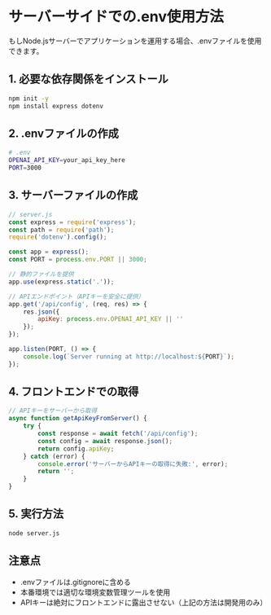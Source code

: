 # サーバーサイドでの.env使用方法

もしNode.jsサーバーでアプリケーションを運用する場合、.envファイルを使用できます。

## 1. 必要な依存関係をインストール

```bash
npm init -y
npm install express dotenv
```

## 2. .envファイルの作成

```bash
# .env
OPENAI_API_KEY=your_api_key_here
PORT=3000
```

## 3. サーバーファイルの作成

```javascript
// server.js
const express = require('express');
const path = require('path');
require('dotenv').config();

const app = express();
const PORT = process.env.PORT || 3000;

// 静的ファイルを提供
app.use(express.static('.'));

// APIエンドポイント（APIキーを安全に提供）
app.get('/api/config', (req, res) => {
    res.json({
        apiKey: process.env.OPENAI_API_KEY || ''
    });
});

app.listen(PORT, () => {
    console.log(`Server running at http://localhost:${PORT}`);
});
```

## 4. フロントエンドでの取得

```javascript
// APIキーをサーバーから取得
async function getApiKeyFromServer() {
    try {
        const response = await fetch('/api/config');
        const config = await response.json();
        return config.apiKey;
    } catch (error) {
        console.error('サーバーからAPIキーの取得に失敗:', error);
        return '';
    }
}
```

## 5. 実行方法

```bash
node server.js
```

## 注意点

- .envファイルは.gitignoreに含める
- 本番環境では適切な環境変数管理ツールを使用
- APIキーは絶対にフロントエンドに露出させない（上記の方法は開発用のみ） 